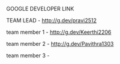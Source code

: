 GOOGLE DEVELOPER LINK

TEAM LEAD - http://g.dev/pravi2512

team member 1 - http://g.dev/Keerthi2206

team member 2 - http://g.dev/Pavithra1303

team member 3 -
